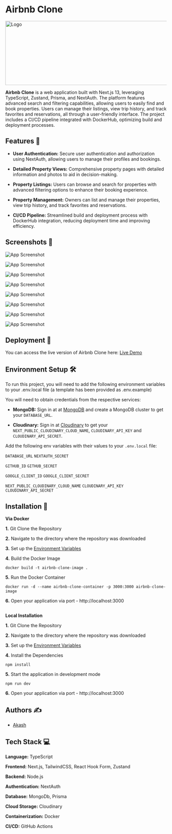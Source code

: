 # Airbnb Clone

<img src="https://hosted-documents-akash.s3.eu-central-1.amazonaws.com/Airbnb+Clone/Airbnb+Clone+Github+Readme+Files/logo.png" alt="Logo" width="600" height="200">

**Airbnb Clone** is a web application built with Next.js 13, leveraging TypeScript, Zustand, Prisma, and NextAuth. The platform features advanced search and filtering capabilities, allowing users to easily find and book properties. Users can manage their listings, view trip history, and track favorites and reservations, all through a user-friendly interface. The project includes a CI/CD pipeline integrated with DockerHub, optimizing build and deployment processes.

## Features 🌟

- **User Authentication:** Secure user authentication and authorization using NextAuth, allowing users to manage their profiles and bookings.

- **Detailed Property Views:** Comprehensive property pages with detailed information and photos to aid in decision-making.

- **Property Listings:** Users can browse and search for properties with advanced filtering options to enhance their booking experience.

- **Property Management:** Owners can list and manage their properties, view trip history, and track favorites and reservations.

- **CI/CD Pipeline:** Streamlined build and deployment process with DockerHub integration, reducing deployment time and improving efficiency.

## Screenshots 📸

![App Screenshot](https://hosted-documents-akash.s3.eu-central-1.amazonaws.com/Airbnb+Clone/Airbnb+Clone+Github+Readme+Files/homepage.jpg)

![App Screenshot](https://hosted-documents-akash.s3.eu-central-1.amazonaws.com/Airbnb+Clone/Airbnb+Clone+Github+Readme+Files/advancedsearchandfiltering.jpg)

![App Screenshot](https://hosted-documents-akash.s3.eu-central-1.amazonaws.com/Airbnb+Clone/Airbnb+Clone+Github+Readme+Files/airbnbyourhome.jpg)

![App Screenshot](https://hosted-documents-akash.s3.eu-central-1.amazonaws.com/Airbnb+Clone/Airbnb+Clone+Github+Readme+Files/propertydescription.jpg)

![App Screenshot](https://hosted-documents-akash.s3.eu-central-1.amazonaws.com/Airbnb+Clone/Airbnb+Clone+Github+Readme+Files/propertydescription1.jpg)

![App Screenshot](https://hosted-documents-akash.s3.eu-central-1.amazonaws.com/Airbnb+Clone/Airbnb+Clone+Github+Readme+Files/favourites.jpg)

![App Screenshot](https://hosted-documents-akash.s3.eu-central-1.amazonaws.com/Airbnb+Clone/Airbnb+Clone+Github+Readme+Files/listings.jpg)

![App Screenshot](https://hosted-documents-akash.s3.eu-central-1.amazonaws.com/Airbnb+Clone/Airbnb+Clone+Github+Readme+Files/reservations.jpg)

## Deployment 🚀

You can access the live version of Airbnb Clone here: [Live Demo](https://cloudhavenstays-airbnb-clone.vercel.app/)

<a name="environment-setup"></a>
## Environment Setup 🛠️

To run this project, you will need to add the following environment variables to your .env.local file (a template has been provided as .env.example)

You will need to obtain credentials from the respective services:

- **MongoDB:** Sign in at at [MongoDB](https://www.mongodb.com/) and create a MongoDB cluster to get your `DATABASE_URL`.

- **Cloudinary:** Sign in at [Cloudinary](https://cloudinary.com/) to get your `NEXT_PUBLIC_CLOUDINARY_CLOUD_NAME`, `CLOUDINARY_API_KEY` and `CLOUDINARY_API_SECRET`.

Add the following env variables with their values to your `.env.local` file:

`DATABASE_URL` `NEXTAUTH_SECRET`

`GITHUB_ID` `GITHUB_SECRET`

`GOOGLE_CLIENT_ID` `GOOGLE_CLIENT_SECRET`

`NEXT_PUBLIC_CLOUDINARY_CLOUD_NAME` `CLOUDINARY_API_KEY` `CLOUDINARY_API_SECRET`

## Installation 🔧

**Via Docker**

**1.** Git Clone the Repository

**2.** Navigate to the directory where the repository was downloaded

**3.** Set up the [Environment Variables](#environment-setup)

**4.** Build the Docker Image

```
docker build -t airbnb-clone-image .
```

**5.** Run the Docker Container

```
docker run -d --name airbnb-clone-container -p 3000:3000 airbnb-clone-image
```

**6.** Open your application via port - http://localhost:3000

##

**Local Installation**

**1.** Git Clone the Repository

**2.** Navigate to the directory where the repository was downloaded

**3.** Set up the [Environment Variables](#environment-setup)

**4.** Install the Dependencies

```
npm install
```

**5.** Start the application in development mode

```
npm run dev
```

**6.** Open your application via port - http://localhost:3000

## Authors ✍️

- [Akash](https://github.com/Akash-m-SE)

## Tech Stack 💻

**Language:** TypeScript

**Frontend:** Next.js, TailwindCSS, React Hook Form, Zustand

**Backend:** Node.js

**Authentication:** NextAuth

**Database:** MongoDb, Prisma

**Cloud Storage:** Cloudinary

**Containerization:** Docker

**CI/CD:** GitHub Actions
